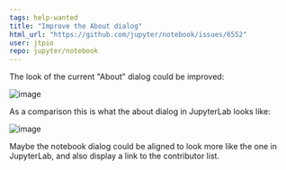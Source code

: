 ```yaml
---
tags: help-wanted
title: "Improve the About dialog"
html_url: "https://github.com/jupyter/notebook/issues/6552"
user: jtpio
repo: jupyter/notebook
---
```


The look of the current "About" dialog could be improved:

![image](https://user-images.githubusercontent.com/591645/193758807-639a9464-880b-4947-be4a-c9b1bc166c89.png)

As a comparison this is what the about dialog in JupyterLab looks like:

![image](https://user-images.githubusercontent.com/591645/193759193-3dd12c0f-ea9b-46c6-9f77-fece0e5bbbfc.png)

Maybe the notebook dialog could be aligned to look more like the one in JupyterLab, and also display a link to the contributor list.